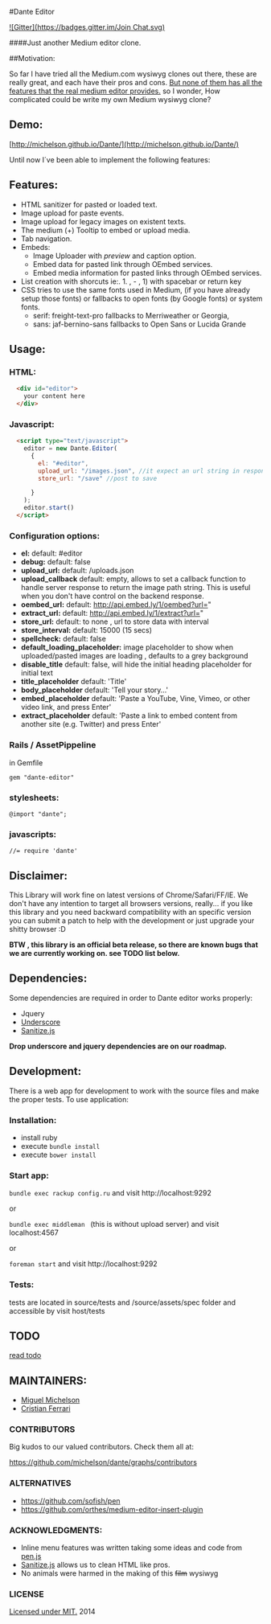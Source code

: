 #Dante Editor

[![Gitter](https://badges.gitter.im/Join Chat.svg)](https://gitter.im/michelson/Dante?utm_source=badge&utm_medium=badge&utm_campaign=pr-badge&utm_content=badge)

####Just another Medium editor clone.

##Motivation:

So far I have tried all the Medium.com wysiwyg clones out there, these are really great, and each have their pros and cons. [But none of them has all the features that the real medium editor provides.](http://howtox.com/medium-editor-clones-in-js/)
so I wonder, How complicated could be write my own Medium wysiwyg clone?

## Demo:

[http://michelson.github.io/Dante/](http://michelson.github.io/Dante/)

Until now I´ve been able to implement the following features:

## Features:

+ HTML sanitizer for pasted or loaded text.
+ Image upload for paste events.
+ Image upload for legacy images on existent texts.
+ The medium (+) Tooltip to embed or upload media.
+ Tab navigation.
+ Embeds:
  + Image Uploader with *preview* and caption option.
  + Embed data for pasted link through OEmbed services.
  + Embed media information for pasted links through OEmbed services.
+ List creation with shorcuts ie:. 1. , - , 1) with spacebar or return key
+ CSS tries to use the same fonts used in Medium, (if you have already setup those fonts) or fallbacks to open fonts (by Google fonts) or system fonts.
  + serif: freight-text-pro fallbacks to Merriweather or Georgia,
  + sans:  jaf-bernino-sans fallbacks to Open Sans or Lucida Grande


## Usage:

### HTML:

```html
  <div id="editor">
    your content here
  </div>
```

### Javascript:

```html
  <script type="text/javascript">
    editor = new Dante.Editor(
      {
        el: "#editor",
        upload_url: "/images.json", //it expect an url string in response like /your/server/image.jpg or http://app.com/images/image.jpg
        store_url: "/save" //post to save

      }
    );
    editor.start()
  </script>
```

### Configuration options:

+ **el:**          default: #editor
+ **debug:**   default: false
+ **upload_url:**  default: /uploads.json
+ **upload_callback** default: empty, allows to set a callback function to handle server response to return the image path string. This is useful when you don't have control on the backend response.
+ **oembed_url:**  default: http://api.embed.ly/1/oembed?url="
+ **extract_url:** default: http://api.embed.ly/1/extract?url="
+ **store_url:**   default: to none , url to store data with interval
+ **store_interval:** default: 15000 (15 secs)
+ **spellcheck:**  default: false
+ **default_loading_placeholder:** image placeholder to show when uploaded/pasted images are loading , defaults to a grey background
+ **disable_title** default: false, will hide the initial heading placeholder for initial text
+ **title_placeholder** default: 'Title'
+ **body_placeholder** default: 'Tell your story…'
+ **embed_placeholder** default: 'Paste a YouTube, Vine, Vimeo, or other video link, and press Enter'
+ **extract_placeholder** default: 'Paste a link to embed content from another site (e.g. Twitter) and press Enter'

### Rails / AssetPippeline

in Gemfile

```gem "dante-editor"```

### stylesheets:

```@import "dante";```

### javascripts:

```//= require 'dante'```

## Disclaimer:

This Library will work fine on latest versions of Chrome/Safari/FF/IE.
We don't have any intention to target all browsers versions, really... if you like this library and you need backward compatibility with an specific version you can submit a patch to help with the development or just upgrade your shitty browser :D

**BTW , this library is an official beta release, so there are known bugs that we are currently working on.
see TODO list below.**

## Dependencies:

Some dependencies are required in order to Dante editor works properly:

+ Jquery
+ [Underscore](https://github.com/documentcloud/underscore)
+ [Sanitize.js](https://github.com/gbirke/sanitize.js)


**Drop underscore and jquery dependencies are on our roadmap.**


## Development:

There is a web app for development to work with the source files and make the proper tests. To use application:

### Installation:

+ install ruby
+ execute `bundle install`
+ execute `bower install`

### Start app:

`bundle exec rackup config.ru` and visit http://localhost:9292

or

`bundle exec middleman ` (this is without upload server)
and visit localhost:4567

or

`foreman start` and visit http://localhost:9292

### Tests:

tests are located in source/tests and /source/assets/spec folder and accessible by visit host/tests

## TODO

  [read todo](./TODO.md)

## MAINTAINERS:

+ [Miguel Michelson](http://github.com/michelson)
+ [Cristian Ferrari](http://github.com/cristianferrarig)

### CONTRIBUTORS

Big kudos to our valued contributors. Check them all at:

https://github.com/michelson/dante/graphs/contributors

### ALTERNATIVES

+ https://github.com/sofish/pen
+ https://github.com/orthes/medium-editor-insert-plugin

### ACKNOWLEDGMENTS:

+ Inline menu features was written taking some ideas and code from [pen.js](https://github.com/sofish/pen)
+ [Sanitize.js](https://github.com/gbirke/sanitize.js) allows us to clean HTML like pros.
+ No animals were harmed in the making of this ~~film~~ wysiwyg

### LICENSE

[Licensed under MIT.](./license.md) 2014
